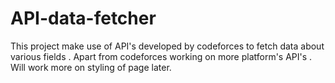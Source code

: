 # API-data-fetcher

This project make use of API's developed by codeforces to fetch data about various fields . Apart from codeforces working on more platform's API's .
Will work more on styling of page later.
